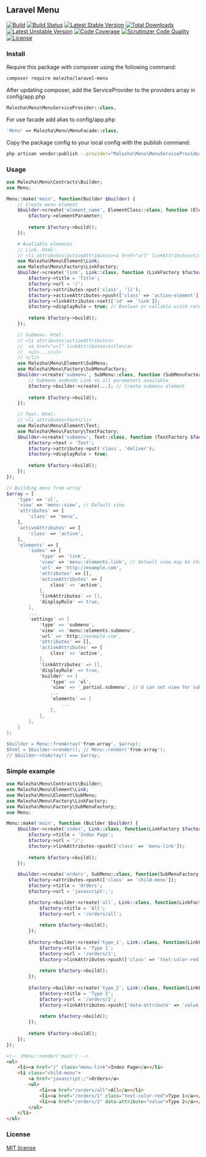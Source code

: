 ## Laravel Menu

[![Build](https://img.shields.io/badge/Laravel-5.4-orange.svg)](https://laravel.com) 
[![Build Status](https://travis-ci.org/Malezha/menu.svg?branch=master)](https://travis-ci.org/Malezha/menu) 
[![Latest Stable Version](https://poser.pugx.org/malezha/laravel-menu/v/stable)](https://packagist.org/packages/malezha/laravel-menu) 
[![Total Downloads](https://poser.pugx.org/malezha/laravel-menu/downloads)](https://packagist.org/packages/malezha/laravel-menu) 
[![Latest Unstable Version](https://poser.pugx.org/malezha/laravel-menu/v/unstable)](https://packagist.org/packages/malezha/laravel-menu) 
[![Code Coverage](https://scrutinizer-ci.com/g/Malezha/menu/badges/coverage.png?b=master)](https://scrutinizer-ci.com/g/Malezha/menu/?branch=master)
[![Scrutinizer Code Quality](https://scrutinizer-ci.com/g/Malezha/menu/badges/quality-score.png?b=master)](https://scrutinizer-ci.com/g/Malezha/menu/?branch=master) 
[![License](https://poser.pugx.org/malezha/laravel-menu/license)](https://packagist.org/packages/malezha/laravel-menu)

### Install

Require this package with composer using the following command:

```bash
composer require malezha/laravel-menu
```

After updating composer, add the ServiceProvider to the providers array in config/app.php

```php
Malezha\Menu\MenuServiceProvider::class,
```

For use facade add alias to config/app.php

```php
'Menu' => Malezha\Menu\MenuFacade::class,
```

Copy the package config to your local config with the publish command:

```bash
php artisan vendor:publish --provider="Malezha\Menu\MenuServiceProvider"
```

### Usage

```php
use Malezha\Menu\Contracts\Builder;
use Menu;

Menu::make('main', function(Builder $builder) {
    // Create menu element
    $builder->create('element_name', ElementClass::class, function (ElementFactory $factory) {
        $factory->elementParameter;
        
        return $factory->build();
    });

    # Avaliable elements
    // Link. Html:
    // <li attributes|activeAttributes><a href="url" linkAttributes>title</a></li>
    use Malezha\Menu\Element\Link;
    use Malezha\Menu\Factory\LinkFactory;
    $builder->create('link', Link::class, function (LinkFactory $factory) {
        $factory->title = 'Title';
        $factory->url = '/';
        $factory->attributes->put('class', 'li');
        $factory->activeAttributes->push(['class' => 'active-element']);
        $factory->linkAttributes->set(['id' => 'link']);
        $factory->displayRule = true; // Boolean or callable witch return boolean
        
        return $factory->build();
    });

    // Submenu. Html:
    // <li attributes|activeAttributes>
    //  <a href="url" linkAttributes>title</a>
    //  <ul>...</ul>
    // </li>
    use Malezha\Menu\Element\SubMenu;
    use Malezha\Menu\Factory\SubMenuFactory;
    $builder->create('submenu', SubMenu::class, function (SubMenuFactory $factory) {
        // Submenu exdends Link so all parameters available
        $factory->builder->create(...); // Create submenu element
        
        return $factory->build();
    });

    // Text. Html:
    // <li attributes>Text</li>
    use Malezha\Menu\Element\Text;
    use Malezha\Menu\Factory\TextFactory;
    $builder->create('submenu', Text::class, function (TextFactory $factory) {
        $factory->text = 'Text';
        $factory->attributes->put('class', 'deliver');
        $factory->displayRule = true;
        
        return $factory->build();
    });
});

// Building menu from array
$array = [
    'type' => 'ul',
    'view' => 'menu::view', // Default view
    'attributes' => [
        'class' => 'menu',
    ],
    'activeAttributes' => [
        'class' => 'active',
    ],
    'elements' => [
        'index' => [
            'type' => 'link',
            'view' => 'menu::elements.link', // Default view may be changed in config
            'url' => 'http://example.com',
            'attributes' => [],
            'activeAttributes' => [
                class' => 'active',
            ],
            'linkAttributes' => [],
            'displayRule' => true,
        ],
        ...
        'settings' => [
            'type' => 'submenu',
            'view' => 'menu::elements.submenu',
            'url' => 'http://example.com',
            'attributes' => [],
            'activeAttributes' => [
                class' => 'active',
            ],
            'linkAttributes' => [],
            'displayRule' => true,
            'builder' => [
                'type' => 'ul',
                'view' => '_partial.submenu', // U can set view for submenu singly
                ...
                'elements' => [
                    ...
                ],
            ],
        ],
    ]
];

$builder = Menu::fromArray('from-array', $array);
$html = $builder->render(); // Menu::render('from-array');
// $builder->toArray() === $array;
```

### Simple example

```php
use Malezha\Menu\Contracts\Builder;
use Malezha\Menu\Element\Link;
use Malezha\Menu\Element\SubMenu;
use Malezha\Menu\Factory\LinkFactory;
use Malezha\Menu\Factory\SubMenuFactory;
use Menu;

Menu::make('main', function (Builder $builder) {
    $builder->create('index', Link::class, function(LinkFactory $factory) {
        $factory->title = 'Index Page';
        $factory->url = '/';
        $factory->linkAttributes->push(['class' => 'menu-link']);
        
        return $factory->build();
    });

    $builder->create('orders', SubMenu::class, function(SubMenuFactory $factory) {
        $factory->attributes->push(['class' => 'child-menu']);
        $factory->title = 'Orders';
        $factory->url = 'javascript:;';

        $factory->builder->create('all', Link::class, function(LinkFactory $factory) {
            $factory->title = 'All';
            $factory->url = '/orders/all';
            
            return $factory->build();
        });
        
        $factory->builder->create('type_1', Link::class, function(LinkFactory $factory) {
            $factory->title = 'Type 1';
            $factory->url = '/orders/1';
            $factory->linkAttributes->push(['class' => 'text-color-red']);
            
            return $factory->build();
        });
        
        $factory->builder->create('type_2', Link::class, function(LinkFactory $factory) {
            $factory->title = 'Type 2';
            $factory->url = '/orders/2';
            $factory->linkAttributes->push(['data-attribute' => 'value']);
            
            return $factory->build();
        });
        
        return $factory->build();
    });
});
```

```html
<!-- \Menu::render('main') -->
<ul>
    <li><a href="/" class="menu-link">Index Page</a></li>
    <li class="child-menu">
        <a href="javascript:;">Orders</a>
        <ul>
            <li><a href="/orders/all">All</a></li>
            <li><a href="/orders/1" class="text-color-red">Type 1</a></li>
            <li><a href="/orders/2" data-attribute="value">Type 2</a></li>
        </ul>
    </li>
</ul>
```

### License

[MIT license](https://github.com/Malezha/menu/blob/master/LICENSE)
